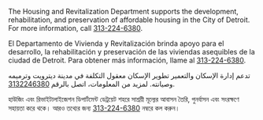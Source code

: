 <RenderIf language="default">
<!-- ### [City of Detroit Housing and Revitalization Department](https://detroitmi.gov/departments/housing-and-revitalization-department) -->

The Housing and Revitalization Department supports the development, rehabilitation, and preservation of affordable housing in the City of Detroit. For more information, call [313-224-6380](tel:+1-313-224-6380).

</RenderIf>

<RenderIf language="es">
<!-- ### [Departamento de Vivienda y Revitalización de la ciudad de Detroit](https://detroitmi.gov/departments/housing-and-revitalization-department) -->

El Departamento de Vivienda y Revitalización brinda apoyo para el desarrollo, la rehabilitación y preservación de las viviendas asequibles de la ciudad de Detroit. Para obtener más información, llame al [313-224-6380](tel:+1-313-224-6380).

</RenderIf>

<RenderIf language="ar">
<!-- ### [إدارة الإسكان والتعمير بمدينة ديترويت ](https://detroitmi.gov/departments/housing-and-revitalization-department) -->

تدعم إدارة الإسكان والتعمير تطوير الإسكان معقول التكلفة في مدينة ديترويت وترميمه وصيانته. لمزيد من المعلومات، اتصل بالرقم [3132246380](tel:+1-313-224-6380).

</RenderIf>

<RenderIf language="bn">
<!-- ### [ডেট্রয়েট সিটির হাউজিং এবং রিভাইটালাইজেশন ডিপার্টমেন্ট ](https://detroitmi.gov/departments/housing-and-revitalization-department) -->

হাউজিং এবং রিভাইটালাইজেশন ডিপার্টমেন্ট ডেট্রয়েট শহরে সাশ্রয়ী মূল্যের আবাসন তৈরি, পুনর্বাসন এবং সংরক্ষণে সহায়তা করে থকে। আরও তথ্যের জন্য [313-224-6380](tel:+1-313-224-6380) নম্বরে কল করুন।

</RenderIf>